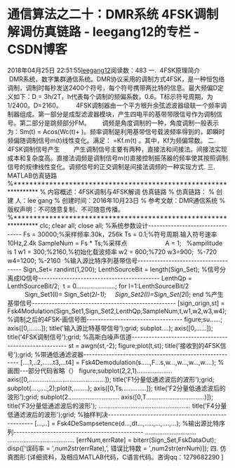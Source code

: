 # 通信算法之二十：DMR系统 4FSK调制解调仿真链路 - leegang12的专栏 - CSDN博客
2018年04月25日 22:51:55[leegang12](https://me.csdn.net/leegang12)阅读数：483
一.  4FSK原理简介
         DMR系统，数字集群通信系统。DMR协议采用的调制方式4FSK，是一种恒包络调制，调制时每秒发送2400个符号，每个符号携带两比特的信息。最大频偏D定义如下：D = 3h/2T，h代表每个调制的频偏系数，0.6。T标示符号周期，为1/2400。D=2160。
       4FSK调制器由一个平方根升余弦滤波器级联一个频率调制器组成。第一部分是成型滤波器模块，产生四电平的基带带限信号作为调制信号。第二部分是跳频部分FM。
      调频是角度调制的一种，角度调制一般表示为：Sm(t) = Acos(Wc(t)+ )。频率调制是利用基带信号载波频率得到的，即瞬时频偏随调制信号m(t)线性变化。满足： =Kf.m(t) 。其中，Kf为频偏常数。
二. 4FSK调制信号产生
       产生调制信号主要有两种，直接法和间接法。间接法实现成本和复杂度高。直接法调频是调制信号m(t)直接控制振荡器的频率使其按照调制信号的规律线性变化。调频信号的正交调制是间接法调频的一种实现方式.
三. MATLAB仿真链路
%****************************************************************
% 内容概述：4FSK调制与4FSK解调 仿真链路
% 仿真链路：
% 创 建 人：lee gang
% 创建时间：2016年10月23日
% 参考文献：DMR通信系统
% 版权声明：不可随意复制、不可随意传播。
%****************************************************************
clc;
clear all;
close all;
%系统参数设计---------------------------------
Fs = 30000;%采样频率.30k，256k
Ts = 0.1;%符号周期.输入符号速率10Hz,2.4k
SampleNum = Fs * Ts;%采样点                     
A = 1;   %ampilitude is 1
w1 = 300;%2160,%初始化载波频率
w2 = 600;%720
w3=900;  %-720
w4=1200; %-2160 
%输入源比特序列基带信号-------------------------------------
Sign_Set= randint(1,200);
LenthSourceBit = length(Sign_Set);
%信号分离成IQ信号-------------------------------------------
LenthQp = LenthSourceBit/2; 
t = 0......................;
for I=1:LenthSourceBit/2                            
    Sign_Set1(I)= Sign_Set(2*I-1);
    Sign_Set2(I)=Sign_Set(2*I);
end
%产生基带信号---------------------------------------------------
[sign_orign,st] = Fsk4Modulation(Sign_Set1,Sign_Set2,LenthQp,SampleNum,t,w1,w2,w3,w4);
%调制之后的4FSK-画信号图----------------------------------
figure;su......;
axis([0,.......]);
title('输入源比特基带信号');grid;
subplot....);
axis([0,......]);
title('4FSK调制信号');grid;
%高斯白噪声信道-------------------------------------------------------
st = awgn(st,-2);
figure;plot(t,st);
title('接收到的4FSK信号');grid;
%带通低通滤波器-------------------------------------------------------
[....1,..2,......t3,...t4] = Fsk4Demodulation(s.....,F...s,w...,w...,w...,w....);
%画图---部分代码省略（）
figure;subplot(2,2,1)....................
axis([0,...........................................]);
title('F1分量低通滤波后的波形');grid;
subplot(....,....,2);plot(t,........);
axis([0,Ts..............]);
title('F2分量低通滤波后的波形');grid;
subplot(2.............................
axis([0,T.................................)]);
title('F3分量低通滤波后的波形');
....................................................
title('F4分量低通滤波后的波形');grid;
%抽样判决---------------------------------------------------
[...,..] = Fsk4DeSampsetence(d...,dt...,.....,...,....,...);
%输出源比特序列----------------------------------------------
.............................
......................................
[errNum,errRate] = biterr(Sign_Set,FskDataOut);
disp(['误码率 = ',num2str(errRate),', 错误比特数 = ',num2str(errNum)]);
四. 仿真图形
[详细资料，及相应MATLAB代码，C语言代码。咨询qq：1279682290
 ]
